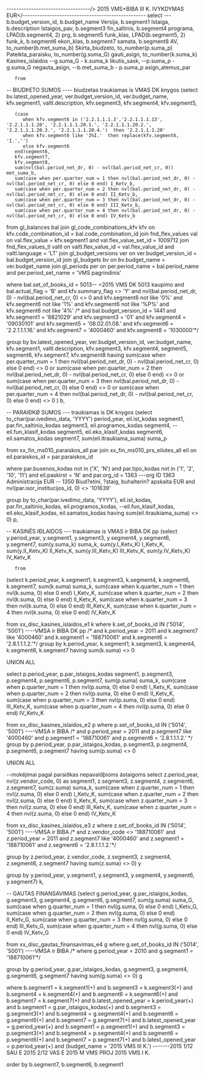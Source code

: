 ----------------------------------/> 2015  VMS+BIBA III K. IVYKDYMAS EUR</--------------------------------------------------
select
---b.budget_version_id,
 b.budget_name Versija,
 b.segment1 Istaiga,
 b.description Istaigos_pav,
 b.segment3 fin_saltinis,
 b.segment4 programa,
 LPAD(b.segment4, 2) prg,
 b.segment5 funk_klas,
 LPAD(b.segment5, 2) funk_k,
 b.segment6 ekon_klas,
 b.segment7 samata,
 b.segment8 AV,
 to_number(b.met_suma_b) Skirta_biudzeto,
 to_number(p.suma_p) Pateikta_paraisku,
 to_number(g.suma_G) gauti_asign,
 to_number(k.suma_k) Kasines_islaidos
--g.suma_G - k.suma_k likutis_sask,
--p.suma_p - g.suma_G negauta_asign,
--b.met_suma_b - p.suma_p asign_atemus_par

       from

-- BIUDÞETO SUMOS ---- biudzetas traukiamas is VMAS DK knygos
(select
       bv.latest_opened_year,
       ver.budget_version_id,
       ver.budget_name,
       kfv.segment1,
       valtl.description,
       kfv.segment3,
       kfv.segment4,
       kfv.segment5,

       (case
          when kfv.segment6 in ('2.2.1.1.1.3','2.2.1.1.1.13', '2.2.1.1.1.20', '2.2.1.1.1.20.1.', '2.2.1.1.1.20.2.', '2.2.1.1.1.20.3.', '2.2.1.1.1.20.4.')  then '2.2.1.1.1.20'
          when kfv.segment6 like '3%I.'  then replace(kfv.segment6, 'I.','')
          else kfv.segment6
       end)segment6,
       kfv.segment7,
       kfv.segment8,
       sum(nvl(bal.period_net_dr, 0) - nvl(bal.period_net_cr, 0)) met_suma_b,
       sum(case when per.quarter_num = 1 then nvl(bal.period_net_dr, 0) - nvl(bal.period_net_cr, 0) else 0 end) I_Ketv_b,
       sum(case when per.quarter_num = 2 then nvl(bal.period_net_dr, 0) - nvl(bal.period_net_cr, 0) else 0 end) II_Ketv_b,
       sum(case when per.quarter_num = 3 then nvl(bal.period_net_dr, 0) - nvl(bal.period_net_cr, 0) else 0 end) III_Ketv_b,
       sum(case when per.quarter_num = 4 then nvl(bal.period_net_dr, 0) - nvl(bal.period_net_cr, 0) else 0 end) IV_Ketv_b

  from gl_balances bal
  join gl_code_combinations_kfv kfv on kfv.code_combination_id = bal.code_combination_id
  join fnd_flex_values val on val.flex_value = kfv.segment1  and val.flex_value_set_id = 1009712
  join fnd_flex_values_tl valtl on valtl.flex_value_id = val.flex_value_id and valtl.language = 'LT'
  join gl_budget_versions ver on ver.budget_version_id = bal.budget_version_id
  join gl_budgets bv on bv.budget_name = ver.budget_name
  join gl_periods per on per.period_name = bal.period_name and per.period_set_name = 'VMS pagrindinis'

  where bal.set_of_books_id = 5013-- =2015 VMS DK 5013 kaupimo
  and bal.actual_flag = 'B'
  and kfv.summary_flag <> 'Y'
  and nvl(bal.period_net_dr, 0) - nvl(bal.period_net_cr, 0) <> 0
  and kfv.segment6 not like '0%'
  and kfv.segment6 not like '1%'
  and kfv.segment6 not like '%P%'
  and kfv.segment6 not like '4%'
/*  and bal.budget_version_id = 1441
  and kfv.segment1 = '8821029'
  and kfv.segment3 = '01'
  and kfv.segment4 = '09030101'
  and kfv.segment5 = '08.02.01.08.'
  and kfv.segment6 = '2.2.1.1.1.16.'
  and kfv.segment7 = '4000460'
  and kfv.segment8 = '1030000'*/

  group by
       bv.latest_opened_year,
       ver.budget_version_id,
       ver.budget_name,
       kfv.segment1,
       valtl.description,
       kfv.segment3,
       kfv.segment4,
       segment5,
       segment6,
       kfv.segment7,
       kfv.segment8
  having
       sum(case when per.quarter_num = 1 then nvl(bal.period_net_dr, 0) - nvl(bal.period_net_cr, 0) else 0 end) <> 0 or
       sum(case when per.quarter_num = 2 then nvl(bal.period_net_dr, 0) - nvl(bal.period_net_cr, 0) else 0 end) <> 0 or
       sum(case when per.quarter_num = 3 then nvl(bal.period_net_dr, 0) - nvl(bal.period_net_cr, 0) else 0 end) <> 0 or
       sum(case when per.quarter_num = 4 then nvl(bal.period_net_dr, 0) - nvl(bal.period_net_cr, 0) else 0 end) <> 0 ) b,

-- PARAIÐKØ SUMOS  --- traukiamas is DK knygos
(select
       to_char(par.ivedimo_data, 'YYYY') period_year,
       eil.ist_kodas segment1,
       par.fin_saltinio_kodas segment3,
       eil.programos_kodas segment4,
       --eil.fun_klasif_kodas segment5,
       eil.eko_klasif_kodas segment6,
       eil.samatos_kodas segment7,
       sum(eil.itraukiama_suma) suma_p

  from xx_fin_ms010_paraiskos_all par
  join xx_fin_ms010_prs_eilutes_all eil on eil.paraiskos_id = par.paraiskos_id

 where par.busenos_kodas not in ('X', 'N')
   and par.tipo_kodas not in ('1', '2', '10', '11')
   and eil.paskirst = 'N'
   and par.org_id = 1363    ---org ID 1363  Administracija EUR   -- 1350 Biud?etini¸ ?staig¸ buhalterin? apskaita EUR
   and nvl(par.isor_institucijos_id, 0) <> '101639'

group by
       to_char(par.ivedimo_data, 'YYYY'),
       eil.ist_kodas,
       par.fin_saltinio_kodas,
       eil.programos_kodas,
       --eil.fun_klasif_kodas,
       eil.eko_klasif_kodas,
       eil.samatos_kodas
having sum(eil.itraukiama_suma) <> 0) p,

-- KASINËS IÐLAIDOS --- traukiamas is VMAS ir BIBA DK pp
 (select
       y.period_year,
       y.segment1,
       y.segment3,
       y.segment4,
       y.segment6,
       y.segment7,
       sum(y.suma_k) suma_k,
       sum(y.I_Ketv_K) I_Ketv_K,
       sum(y.II_Ketv_K) II_Ketv_K,
       sum(y.III_Ketv_K) III_Ketv_K,
       sum(y.IV_Ketv_K) IV_Ketv_K

       from

(select
       k.period_year,
       k.segment1,
       k.segment3,
       k.segment4,
       k.segment6,
       k.segment7,
       sum(k.suma) suma_k,
       sum(case when k.quarter_num = 1 then nvl(k.suma, 0) else 0 end) I_Ketv_K,
       sum(case when k.quarter_num = 2 then nvl(k.suma, 0) else 0 end) II_Ketv_K,
       sum(case when k.quarter_num = 3 then nvl(k.suma, 0) else 0 end) III_Ketv_K,
       sum(case when k.quarter_num = 4 then nvl(k.suma, 0) else 0 end) IV_Ketv_K

  from xx_disc_kasines_islaidos_e1 k
  where k.set_of_books_id IN ('5014', '5001') ----VMSA  ir BIBA DK pp
/*   and k.period_year = 2011
   and k.segment7 like '4000460'
   and k.segment1 = '188710061'
   and k.segment6 = '2.8.1.1.1.2.'*/
group by
       k.period_year,
       k.segment1,
       k.segment3,
       k.segment4,
       k.segment6,
       k.segment7
having sum(k.suma) <> 0

UNION ALL

select p.period_year,
       p.par_istaigos_kodas segment1,
       p.segment3,
       p.segment4,
       p.segment6,
       p.segment7,
       sum(p.suma) suma_k,
       sum(case when p.quarter_num = 1 then nvl(p.suma, 0) else 0 end) I_Ketv_K,
       sum(case when p.quarter_num = 2 then nvl(p.suma, 0) else 0 end) II_Ketv_K,
       sum(case when p.quarter_num = 3 then nvl(p.suma, 0) else 0 end) III_Ketv_K,
       sum(case when p.quarter_num = 4 then nvl(p.suma, 0) else 0 end) IV_Ketv_K

  from xx_disc_kasines_islaidos_e2 p
  where p.set_of_books_id IN ('5014', '5001') ----VMSA  ir BIBA
/*   and p.period_year = 2011
   and p.segment7 like '4000460'
   and p.segment1 = '188710061'
   and p.segment6 = '2.8.1.1.1.2.'
*/
group by
       p.period_year,
       p.par_istaigos_kodas,
       p.segment3,
       p.segment4,
       p.segment6,
       p.segment7
having sum(p.suma) <> 0

UNION ALL

--mokëjimai pagal paraiðkas nepavaldþioms ástaigoms
select
       z.period_year,
       nvl(z.vendor_code, 0) as segment1,
       z.segment3,
       z.segment4,
       z.segment6,
       z.segment7,
       sum(z.suma) suma_k,
       sum(case when z.quarter_num = 1 then nvl(z.suma, 0) else 0 end) I_Ketv_K,
       sum(case when z.quarter_num = 2 then nvl(z.suma, 0) else 0 end) II_Ketv_K,
       sum(case when z.quarter_num = 3 then nvl(z.suma, 0) else 0 end) III_Ketv_K,
       sum(case when z.quarter_num = 4 then nvl(z.suma, 0) else 0 end) IV_Ketv_K

  from xx_disc_kasines_islaidos_e3 z
  where z.set_of_books_id IN ('5014', '5001') ----VMSA  ir BIBA
/*    and z.vendor_code <> '188710061'
    and z.period_year = 2011
    and z.segment7 like '4000460'
    and z.segment1 = '188710061'
    and z.segment6 = '2.8.1.1.1.2.'*/


group by
       z.period_year,
       z.vendor_code,
       z.segment3,
       z.segment4,
       z.segment6,
       z.segment7
having sum(z.suma) <> 0) y


group by
       y.period_year,
       y.segment1,
       y.segment3,
       y.segment4,
       y.segment6,
       y.segment7) k,

-- GAUTAS FINANSAVIMAS
(select g.period_year,
       g.par_istaigos_kodas,
       g.segment3,
       g.segment4,
       g.segment6,
       g.segment7,
       sum(g.suma) suma_G,
       sum(case when g.quarter_num = 1 then nvl(g.suma, 0) else 0 end) I_Ketv_G,
       sum(case when g.quarter_num = 2 then nvl(g.suma, 0) else 0 end) II_Ketv_G,
       sum(case when g.quarter_num = 3 then nvl(g.suma, 0) else 0 end) III_Ketv_G,
       sum(case when g.quarter_num = 4 then nvl(g.suma, 0) else 0 end) IV_Ketv_G

  from xx_disc_gautas_finansavimas_e4 g
  where g.set_of_books_id IN ('5014', '5001') ----VMSA  ir BIBA
/* where g.period_year = 2010
   and g.segment1 = '188710061'*/


group by
       g.period_year,
       g.par_istaigos_kodas,
       g.segment3,
       g.segment4,
       g.segment6,
       g.segment7
having sum(g.suma) <> 0) g


  where   b.segment1 = k.segment1(+)
  and     b.segment3 = k.segment3(+)
  and     b.segment4 = k.segment4(+)
  and     b.segment6 = k.segment6(+)
  and     b.segment7 = k.segment7(+)
  and     b.latest_opened_year = k.period_year(+)
  and     b.segment1 = g.par_istaigos_kodas(+)
  and     b.segment3 = g.segment3(+)
  and     b.segment4 = g.segment4(+)
  and     b.segment6 = g.segment6(+)
  and     b.segment7 = g.segment7(+)
  and     b.latest_opened_year = g.period_year(+)
  and     b.segment1 = p.segment1(+)
  and     b.segment3 = p.segment3(+)
  and     b.segment4 = p.segment4(+)
  and     b.segment6 = p.segment6(+)
  and     b.segment7 = p.segment7(+)
  and     b.latest_opened_year = p.period_year(+)
  and (budget_name = '2015 VMS III K.') -------2015 1/12 SAU E   2015 2/12 VAS E     2015 M VMS PROJ  2015 VMS I K.

 order by b.segment7, b.segment6, b.segment1
